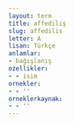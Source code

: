 ```yaml
---
layout: term
title: affediliş
slug: affedilis
letter: A
lisan: Türkçe
anlamlar:
- bağışlanış
ozellikler:
- - isim
ornekler:
- - ''
orneklerkaynak:
- - ''
---
```

